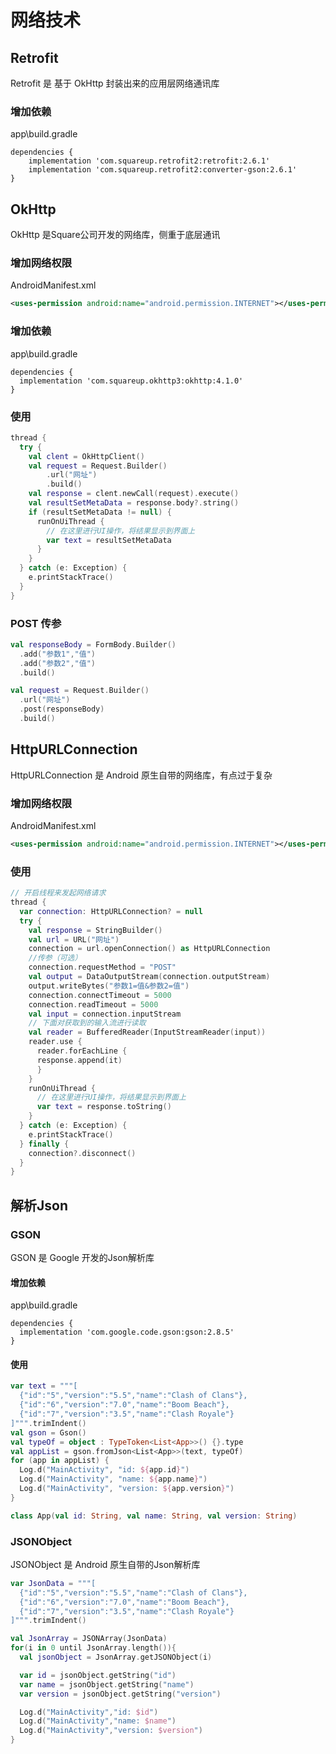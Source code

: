 # 网络技术

## Retrofit

Retrofit 是 基于 OkHttp 封装出来的应用层网络通讯库

### 增加依赖

app\build.gradle

``` 
dependencies {
    implementation 'com.squareup.retrofit2:retrofit:2.6.1'
    implementation 'com.squareup.retrofit2:converter-gson:2.6.1'
}
```

## OkHttp

OkHttp 是Square公司开发的网络库，侧重于底层通讯

### 增加网络权限

AndroidManifest.xml

``` xml
<uses-permission android:name="android.permission.INTERNET"></uses-permission>
```

### 增加依赖

app\build.gradle

``` 
dependencies {
  implementation 'com.squareup.okhttp3:okhttp:4.1.0'
}
```

### 使用

``` Kotlin
thread {
  try {
    val clent = OkHttpClient()
    val request = Request.Builder()
        .url("网址")
        .build()
    val response = clent.newCall(request).execute()
    val resultSetMetaData = response.body?.string()
    if (resultSetMetaData != null) {
      runOnUiThread {
        // 在这里进行UI操作，将结果显示到界面上
        var text = resultSetMetaData
      }
    }
  } catch (e: Exception) {
    e.printStackTrace()
  }
}
```

### POST 传参

``` Kotlin
val responseBody = FormBody.Builder()
  .add("参数1","值")
  .add("参数2","值")
  .build()

val request = Request.Builder()
  .url("网址")
  .post(responseBody)
  .build()
```

## HttpURLConnection 

HttpURLConnection 是 Android 原生自带的网络库，有点过于复杂

### 增加网络权限

AndroidManifest.xml

``` xml
<uses-permission android:name="android.permission.INTERNET"></uses-permission>
```

### 使用

``` Kotlin
// 开启线程来发起网络请求
thread {
  var connection: HttpURLConnection? = null
  try {
    val response = StringBuilder()
    val url = URL("网址")
    connection = url.openConnection() as HttpURLConnection
    //传参（可选）
    connection.requestMethod = "POST"
    val output = DataOutputStream(connection.outputStream)
    output.writeBytes("参数1=值&参数2=值")
    connection.connectTimeout = 5000
    connection.readTimeout = 5000
    val input = connection.inputStream
    // 下面对获取到的输入流进行读取
    val reader = BufferedReader(InputStreamReader(input))
    reader.use {
      reader.forEachLine {
      response.append(it)
      }
    }
    runOnUiThread {
      // 在这里进行UI操作，将结果显示到界面上
      var text = response.toString()
    }
  } catch (e: Exception) {
    e.printStackTrace()
  } finally {
    connection?.disconnect()
  }
}
```

## 解析Json

### GSON

GSON 是 Google 开发的Json解析库

#### 增加依赖

app\build.gradle

``` 
dependencies {
  implementation 'com.google.code.gson:gson:2.8.5'
}
```

#### 使用

``` Kotlin
var text = """[
  {"id":"5","version":"5.5","name":"Clash of Clans"},
  {"id":"6","version":"7.0","name":"Boom Beach"},
  {"id":"7","version":"3.5","name":"Clash Royale"}
]""".trimIndent()
val gson = Gson()
val typeOf = object : TypeToken<List<App>>() {}.type
val appList = gson.fromJson<List<App>>(text, typeOf)
for (app in appList) {
  Log.d("MainActivity", "id: ${app.id}")
  Log.d("MainActivity", "name: ${app.name}")
  Log.d("MainActivity", "version: ${app.version}")
}

class App(val id: String, val name: String, val version: String)
```

### JSONObject

JSONObject 是 Android 原生自带的Json解析库

``` Kotlin
var JsonData = """[
  {"id":"5","version":"5.5","name":"Clash of Clans"},
  {"id":"6","version":"7.0","name":"Boom Beach"},
  {"id":"7","version":"3.5","name":"Clash Royale"}
]""".trimIndent()

val JsonArray = JSONArray(JsonData)
for(i in 0 until JsonArray.length()){
  val jsonObject = JsonArray.getJSONObject(i)

  var id = jsonObject.getString("id")
  var name = jsonObject.getString("name")
  var version = jsonObject.getString("version")

  Log.d("MainActivity","id: $id")
  Log.d("MainActivity","name: $name")
  Log.d("MainActivity","version: $version")
}
```
